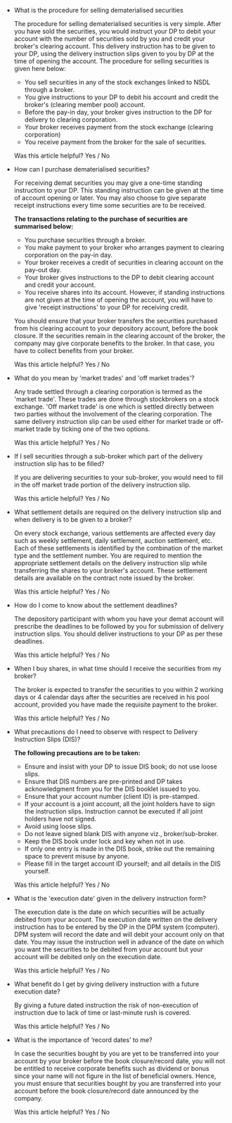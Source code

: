 *   What is the procedure for selling dematerialised securities
    
    The procedure for selling dematerialised securities is very simple. After you have sold the securities, you would instruct your DP to debit your account with the number of securities sold by you and credit your broker's clearing account. This delivery instruction has to be given to your DP, using the delivery instruction slips given to you by DP at the time of opening the account. The procedure for selling securities is given here below:
    
    *   You sell securities in any of the stock exchanges linked to NSDL through a broker.
    *   You give instructions to your DP to debit his account and credit the broker's (clearing member pool) account.
    *   Before the pay-in day, your broker gives instruction to the DP for delivery to clearing corporation.
    *   Your broker receives payment from the stock exchange (clearing corporation)
    *   You receive payment from the broker for the sale of securities.
    
    Was this article helpful? Yes / No
    
*   How can I purchase dematerialised securities?
    
    For receiving demat securities you may give a one-time standing instruction to your DP. This standing instruction can be given at the time of account opening or later. You may also choose to give separate receipt instructions every time some securities are to be received.
    
    **The transactions relating to the purchase of securities are summarised below:**
    
    *   You purchase securities through a broker.
    *   You make payment to your broker who arranges payment to clearing corporation on the pay-in day.
    *   Your broker receives a credit of securities in clearing account on the pay-out day.
    *   Your broker gives instructions to the DP to debit clearing account and credit your account.
    *   You receive shares into its account. However, if standing instructions are not given at the time of opening the account, you will have to give 'receipt instructions' to your DP for receiving credit.
    
    You should ensure that your broker transfers the securities purchased from his clearing account to your depository account, before the book closure. If the securities remain in the clearing account of the broker, the company may give corporate benefits to the broker. In that case, you have to collect benefits from your broker.
    
    Was this article helpful? Yes / No
    
*   What do you mean by 'market trades' and 'off market trades'?
    
    Any trade settled through a clearing corporation is termed as the 'market trade'. These trades are done through stockbrokers on a stock exchange. 'Off market trade' is one which is settled directly between two parties without the involvement of the clearing corporation. The same delivery instruction slip can be used either for market trade or off-market trade by ticking one of the two options.
    
    Was this article helpful? Yes / No
    
*   If I sell securities through a sub-broker which part of the delivery instruction slip has to be filled?
    
    If you are delivering securities to your sub-broker, you would need to fill in the off market trade portion of the delivery instruction slip.
    
    Was this article helpful? Yes / No
    
*   What settlement details are required on the delivery instruction slip and when delivery is to be given to a broker?
    
    On every stock exchange, various settlements are affected every day such as weekly settlement, daily settlement, auction settlement, etc. Each of these settlements is identified by the combination of the market type and the settlement number. You are required to mention the appropriate settlement details on the delivery instruction slip while transferring the shares to your broker's account. These settlement details are available on the contract note issued by the broker.
    
    Was this article helpful? Yes / No
    
*   How do I come to know about the settlement deadlines?
    
    The depository participant with whom you have your demat account will prescribe the deadlines to be followed by you for submission of delivery instruction slips. You should deliver instructions to your DP as per these deadlines.
    
    Was this article helpful? Yes / No
    
*   When I buy shares, in what time should I receive the securities from my broker?
    
    The broker is expected to transfer the securities to you within 2 working days or 4 calendar days after the securities are received in his pool account, provided you have made the requisite payment to the broker.
    
    Was this article helpful? Yes / No
    
*   What precautions do I need to observe with respect to Delivery Instruction Slips (DIS)?
    
    **The following precautions are to be taken:**
    
    *   Ensure and insist with your DP to issue DIS book; do not use loose slips.
    *   Ensure that DIS numbers are pre-printed and DP takes acknowledgment from you for the DIS booklet issued to you.
    *   Ensure that your account number (client ID) is pre-stamped.
    *   If your account is a joint account, all the joint holders have to sign the instruction slips. Instruction cannot be executed if all joint holders have not signed.
    *   Avoid using loose slips.
    *   Do not leave signed blank DIS with anyone viz., broker/sub-broker.
    *   Keep the DIS book under lock and key when not in use.
    *   If only one entry is made in the DIS book, strike out the remaining space to prevent misuse by anyone.
    *   Please fill in the target account ID yourself; and all details in the DIS yourself.
    
    Was this article helpful? Yes / No
    
*   What is the 'execution date' given in the delivery instruction form?
    
    The execution date is the date on which securities will be actually debited from your account. The execution date written on the delivery instruction has to be entered by the DP in the DPM system (computer). DPM system will record the date and will debit your account only on that date. You may issue the instruction well in advance of the date on which you want the securities to be debited from your account but your account will be debited only on the execution date.
    
    Was this article helpful? Yes / No
    
*   What benefit do I get by giving delivery instruction with a future execution date?
    
    By giving a future dated instruction the risk of non-execution of instruction due to lack of time or last-minute rush is covered.
    
    Was this article helpful? Yes / No
    
*   What is the importance of ‘record dates’ to me?
    
    In case the securities bought by you are yet to be transferred into your account by your broker before the book closure/record date, you will not be entitled to receive corporate benefits such as dividend or bonus since your name will not figure in the list of beneficial owners. Hence, you must ensure that securities bought by you are transferred into your account before the book closure/record date announced by the company.
    
    Was this article helpful? Yes / No